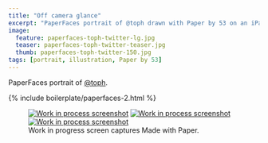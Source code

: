 ```yaml
---
title: "Off camera glance"
excerpt: "PaperFaces portrait of @toph drawn with Paper by 53 on an iPad."
image: 
  feature: paperfaces-toph-twitter-lg.jpg
  teaser: paperfaces-toph-twitter-teaser.jpg
  thumb: paperfaces-toph-twitter-150.jpg
tags: [portrait, illustration, Paper by 53]
---
```


PaperFaces portrait of [@toph](http://twitter.com/toph).

{% include boilerplate/paperfaces-2.html %}

<figure class="third">
  <a href="{{ site.url }}/images/paperfaces-toph-process-1-lg.jpg"><img src="{{ site.url }}/images/paperfaces-toph-process-1-600.jpg" alt="Work in process screenshot"></a>
  <a href="{{ site.url }}/images/paperfaces-toph-process-2-lg.jpg"><img src="{{ site.url }}/images/paperfaces-toph-process-2-600.jpg" alt="Work in process screenshot"></a>
  <a href="{{ site.url }}/images/paperfaces-toph-process-3-lg.jpg"><img src="{{ site.url }}/images/paperfaces-toph-process-3-600.jpg" alt="Work in process screenshot"></a>
  <figcaption>Work in progress screen captures Made with Paper.</figcaption>
</figure>
